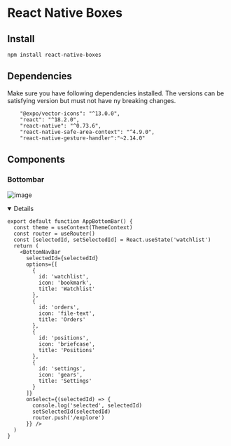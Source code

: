 # React Native Boxes

## Install

```
npm install react-native-boxes
```

## Dependencies

Make sure you have following dependencies installed. The versions can be satisfying version but must not have ny breaking changes.

```
    "@expo/vector-icons": "^13.0.0",
    "react": "^18.2.0",
    "react-native": "^0.73.6",
    "react-native-safe-area-context": "^4.9.0",
    "react-native-gesture-handler":"~2.14.0"
```


## Components

### Bottombar
![image](https://github.com/user-attachments/assets/402682fc-35aa-42bc-905d-da6509aec269)

<details open>
 
    export default function AppBottomBar() {
      const theme = useContext(ThemeContext)
      const router = useRouter()
      const [selectedId, setSelectedId] = React.useState('watchlist')
      return (
        <BottomNavBar
          selectedId={selectedId}
          options={[
            {
              id: 'watchlist',
              icon: 'bookmark',
              title: 'Watchlist'
            },
            {
              id: 'orders',
              icon: 'file-text',
              title: 'Orders'
            },
            {
              id: 'positions',
              icon: 'briefcase',
              title: 'Positions'
            },
            {
              id: 'settings',
              icon: 'gears',
              title: 'Settings'
            }
          ]}
          onSelect={(selectedId) => {
            console.log('selected', selectedId)
            setSelectedId(selectedId)
            router.push('/explore')
          }} />
      )
    }
    
 
</details>
